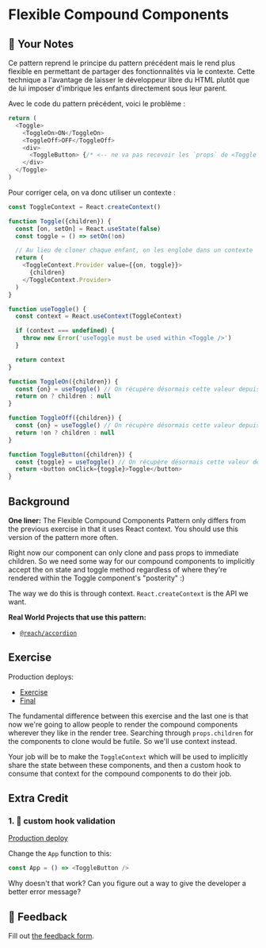 # Flexible Compound Components

## 📝 Your Notes

Ce pattern reprend le principe du pattern précédent mais le rend plus flexible
en permettant de partager des fonctionnalités via le contexte. Cette technique a
l'avantage de laisser le développeur libre du HTML plutôt que de lui imposer
d'imbrique les enfants directement sous leur parent.

Avec le code du pattern précédent, voici le problème :

```js
return (
  <Toggle>
    <ToggleOn>ON</ToggleOn>
    <ToggleOff>OFF</ToggleOff>
    <div>
      <ToggleButton> {/* <-- ne va pas recevoir les `props` de <Toggle /> car il n'est pas enfant direct */}
    </div>
  </Toggle>
)
```

Pour corriger cela, on va donc utiliser un contexte :

```js
const ToggleContext = React.createContext()

function Toggle({children}) {
  const [on, setOn] = React.useState(false)
  const toggle = () => setOn(!on)

  // Au lieu de cloner chaque enfant, on les englobe dans un contexte
  return (
    <ToggleContext.Provider value={{on, toggle}}>
      {children}
    </ToggleContext.Provider>
  )
}

function useToggle() {
  const context = React.useContext(ToggleContext)

  if (context === undefined) {
    throw new Error('useToggle must be used within <Toggle />')
  }

  return context
}

function ToggleOn({children}) {
  const {on} = useToggle() // On récupère désormais cette valeur depuis le contexte
  return on ? children : null
}

function ToggleOff({children}) {
  const {on} = useToggle() // On récupère désormais cette valeur depuis le contexte
  return !on ? children : null
}

function ToggleButton({children}) {
  const {toggle} = useToggle() // On récupère désormais cette valeur depuis le contexte
  return <button onClick={toggle}>Toggle</button>
}
```

## Background

**One liner:** The Flexible Compound Components Pattern only differs from the
previous exercise in that it uses React context. You should use this version of
the pattern more often.

Right now our component can only clone and pass props to immediate children. So
we need some way for our compound components to implicitly accept the on state
and toggle method regardless of where they're rendered within the Toggle
component's "posterity" :)

The way we do this is through context. `React.createContext` is the API we want.

**Real World Projects that use this pattern:**

- [`@reach/accordion`](https://reacttraining.com/reach-ui/accordion)

## Exercise

Production deploys:

- [Exercise](http://advanced-react-patterns.netlify.app/isolated/exercise/03.js)
- [Final](http://advanced-react-patterns.netlify.app/isolated/final/03.js)

The fundamental difference between this exercise and the last one is that now
we're going to allow people to render the compound components wherever they like
in the render tree. Searching through `props.children` for the components to
clone would be futile. So we'll use context instead.

Your job will be to make the `ToggleContext` which will be used to implicitly
share the state between these components, and then a custom hook to consume that
context for the compound components to do their job.

## Extra Credit

### 1. 💯 custom hook validation

[Production deploy](http://advanced-react-patterns.netlify.app/isolated/final/03.extra-1.js)

Change the `App` function to this:

```javascript
const App = () => <ToggleButton />
```

Why doesn't that work? Can you figure out a way to give the developer a better
error message?

## 🦉 Feedback

Fill out
[the feedback form](https://ws.kcd.im/?ws=Advanced%20React%20Patterns%20%F0%9F%A4%AF&e=03%3A%20Flexible%20Compound%20Components&em=hdessomme%40gmail.com).
